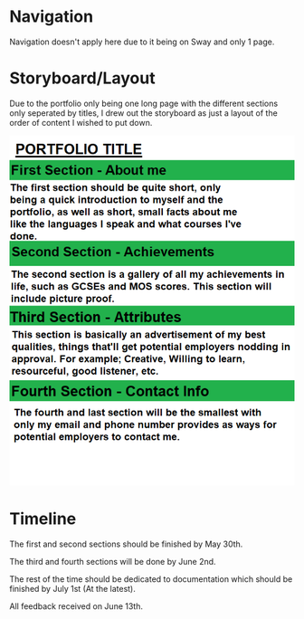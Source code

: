 # Navigation

Navigation doesn't apply here due to it being on Sway and only 1 page.

# Storyboard/Layout

Due to the portfolio only being one long page with the different sections only seperated by titles, I drew out the storyboard as just a layout of the order of content I wished to put down.

![](/img/portfolio%20layout.png)

# Timeline

The first and second sections should be finished by May 30th.

The third and fourth sections will be done by June 2nd.

The rest of the time should be dedicated to documentation which should be finished by July 1st (At the latest).

All feedback received on June 13th.